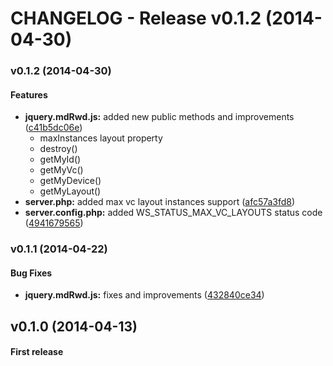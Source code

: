 CHANGELOG - Release v0.1.2 (2014-04-30)
=====
<a name="v0.1.2"></a>
### v0.1.2 (2014-04-30)

#### Features
* **jquery.mdRwd.js:** added new public methods and improvements ([c41b5dc06e](https://github.com/sipy/mdRwd/commit/c41b5dc06e5f7021988c78443a56adc2eb774b1d))
    * maxInstances layout property
    * destroy()
    * getMyId()
    * getMyVc()
    * getMyDevice()
    * getMyLayout()
* **server.php:** added max vc layout instances support ([afc57a3fd8](https://github.com/sipy/mdRwd/commit/afc57a3fd89864292ba486f31bdb4b6ed414a1ec))
* **server.config.php:** added WS_STATUS_MAX_VC_LAYOUTS status code ([4941679565](https://github.com/sipy/mdRwd/commit/4941679565a8ed78cad78f95e5b247df885ceaf5))

<a name="v0.1.1"></a>
### v0.1.1 (2014-04-22)

#### Bug Fixes

* **jquery.mdRwd.js:** fixes and improvements ([432840ce34](https://github.com/sipy/mdRwd/commit/432840ce349b8e317b742d3736e596498c2e980f)) 

<a name="v0.1.0"></a>
## v0.1.0 (2014-04-13)

#### First release